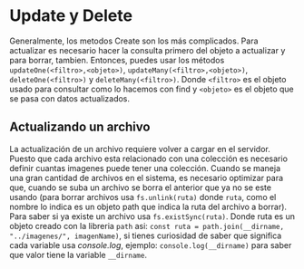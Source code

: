 # Update y Delete

Generalmente, los metodos Create son los más complicados. Para actualizar es necesario hacer la consulta primero del objeto a actualizar y para borrar, tambien. Entonces, puedes usar los métodos `updateOne(<filtro>,<objeto>)`, `updateMany(<filtro>,<objeto>)`, `deleteOne(<filtro>)` y `deleteMany(<filtro>)`. Donde `<filtro>` es el objeto usado para consultar como lo hacemos con find y `<objeto>` es el objeto que se pasa con datos actualizados.

## Actualizando un archivo

La actualización de un archivo requiere volver a cargar en el servidor. Puesto que cada archivo esta relacionado con una colección es necesario definir cuantas imagenes puede tener una colección. Cuando se maneja una gran cantidad de archivos en el sistema, es necesario optimizar para que, cuando se suba un archivo se borra el anterior que ya no se este usando (para borrar archivos usa `fs.unlink(ruta)` donde `ruta`, como el nombre lo indica es un objeto path que indica la ruta del archivo a borrar). Para saber si ya existe un archivo usa `fs.existSync(ruta)`. Donde ruta es un objeto creado con la libreria `path` asi: `const ruta = path.join(__dirname, "../imagenes/", imagenName)`, si tienes curiosidad de saber que significa cada variable usa *console.log*, ejemplo: `console.log(__dirname)` para saber que valor tiene la variable `__dirname`.
